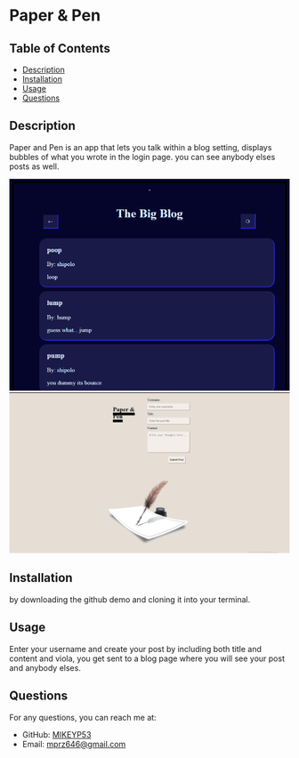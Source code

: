 # Paper & Pen 



## Table of Contents
- [Description](#description)
- [Installation](#installation)
- [Usage](#usage)
- [Questions](#questions)

## Description
Paper and Pen is an app that lets you talk within a blog setting, displays bubbles of what you wrote in the login page. you can see anybody elses posts as well.

![App Image](./assets/images/loginpage.png)
![App Image](./assets/images/blogpage.png)

## Installation
by downloading the github demo and cloning it into your terminal.

## Usage
Enter your username and create your post by including both title and content and viola, you get sent to a blog page where you will see your post and anybody elses.


## Questions
For any questions, you can reach me at:
- GitHub: [MIKEYP53](https://github.com/MIKEYP53)
- Email: mprz646@gmail.com